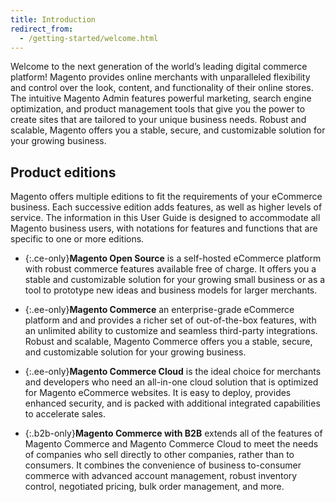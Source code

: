 ```yaml
---
title: Introduction
redirect_from:
  - /getting-started/welcome.html
---
```


Welcome to the next generation of the world’s leading digital commerce platform! Magento provides online merchants with unparalleled flexibility and control over the look, content, and functionality of their online stores. The intuitive Magento Admin features powerful marketing, search engine optimization, and product management tools that give you the power to create sites that are tailored to your unique business needs. Robust and scalable, Magento offers you a stable, secure, and customizable solution for your growing business.

## Product editions

Magento offers multiple editions to fit the requirements of your eCommerce business. Each successive edition adds features, as well as higher levels of service. The information in this User Guide is designed to accommodate all Magento business users, with notations for features and functions that are specific to one or more editions.

- {:.ce-only}**Magento Open Source** is a self-hosted eCommerce platform with robust commerce features available free of charge. It offers you a stable and customizable solution for your growing small business or as a tool to prototype new ideas and business models for larger merchants.

- {:.ee-only}**Magento Commerce** an enterprise-grade eCommerce platform and and provides a richer set of out-of-the-box features, with an unlimited ability to customize and seamless third-party integrations. Robust and scalable, Magento Commerce offers you a stable, secure, and customizable solution for your growing business.

- {:.ee-only}**Magento Commerce Cloud** is the ideal choice for merchants and developers who need an all-in-one cloud solution that is optimized for Magento eCommerce websites. It is easy to deploy, provides enhanced security, and is packed with additional integrated capabilities to accelerate sales.

- {:.b2b-only}**Magento Commerce with B2B** extends all of the features of Magento Commerce and Magento Commerce Cloud to meet the needs of companies who sell directly to other companies, rather than to consumers. It combines the convenience of business to-consumer commerce with advanced account management, robust inventory control, negotiated pricing, bulk order management, and more.
